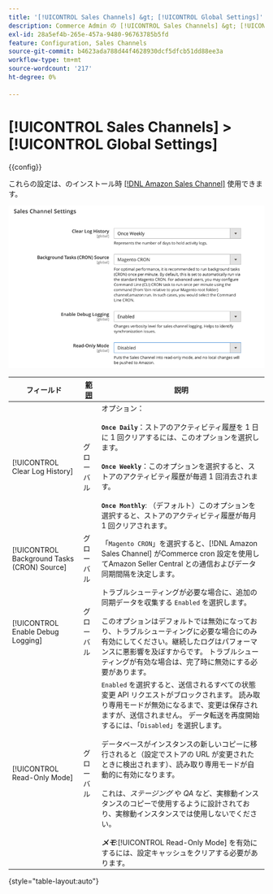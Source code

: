 ```yaml
---
title: '[!UICONTROL Sales Channels] &gt; [!UICONTROL Global Settings]'
description: Commerce Admin の [!UICONTROL Sales Channels] &gt; [!UICONTROL Global Settings] ページで設定を確認します。
exl-id: 28a5ef4b-265e-457a-9480-96763785b5fd
feature: Configuration, Sales Channels
source-git-commit: b4623ada788d44f4628930dcf5dfcb51dd88ee3a
workflow-type: tm+mt
source-wordcount: '217'
ht-degree: 0%

---
```


# [!UICONTROL Sales Channels] > [!UICONTROL Global Settings]

{{config}}

これらの設定は、のインストール時 [[!DNL Amazon Sales Channel]](https://experienceleague.adobe.com/docs/commerce-channels/amazon/getting-started/install.html?lang=ja) 使用できます。

![Sales Channelの設定 ](./assets/config-sales-channel-global-settings.png)<!-- zoom -->

| フィールド | [ 範囲 ](../getting-started/websites-stores-views.md#scope-settings) | 説明 |
|-----|---------|------|
| [!UICONTROL Clear Log History] | グローバル | オプション：<br/><br/>**`Once Daily`**：ストアのアクティビティ履歴を 1 日に 1 回クリアするには、このオプションを選択します。<br/><br/>**`Once Weekly`**：このオプションを選択すると、ストアのアクティビティ履歴が毎週 1 回消去されます。<br/><br/>**`Once Monthly`**: （デフォルト）このオプションを選択すると、ストアのアクティビティ履歴が毎月 1 回クリアされます。 |
| [!UICONTROL Background Tasks (CRON) Source] | グローバル | 「`Magento CRON`」を選択すると、[!DNL Amazon Sales Channel] がCommerce cron 設定を使用してAmazon Seller Central との通信およびデータ同期間隔を決定します。 |
| [!UICONTROL Enable Debug Logging] | グローバル | トラブルシューティングが必要な場合に、追加の同期データを収集する `Enabled` を選択します。<br/><br/> このオプションはデフォルトでは無効になっており、トラブルシューティングに必要な場合にのみ有効にしてください。継続したログはパフォーマンスに悪影響を及ぼすからです。 トラブルシューティングが有効な場合は、完了時に無効にする必要があります。 |
| [!UICONTROL Read-Only Mode] | グローバル | `Enabled` を選択すると、送信されるすべての状態変更 API リクエストがブロックされます。 読み取り専用モードが無効になるまで、変更は保存されますが、送信されません。 データ転送を再度開始するには、「`Disabled`」を選択します。<br/><br/> データベースがインスタンスの新しいコピーに移行されると（設定でストアの URL が変更されたときに検出されます）、読み取り専用モードが自動的に有効になります。<br/><br/> これは、_ステージング_ や _QA_ など、実稼動インスタンスのコピーで使用するように設計されており、実稼動インスタンスでは使用しないでください。<br/><br/>**_メモ&#x200B;_**:[!UICONTROL Read-Only Mode] を有効にするには、設定キャッシュをクリアする必要があります。 |

{style="table-layout:auto"}
